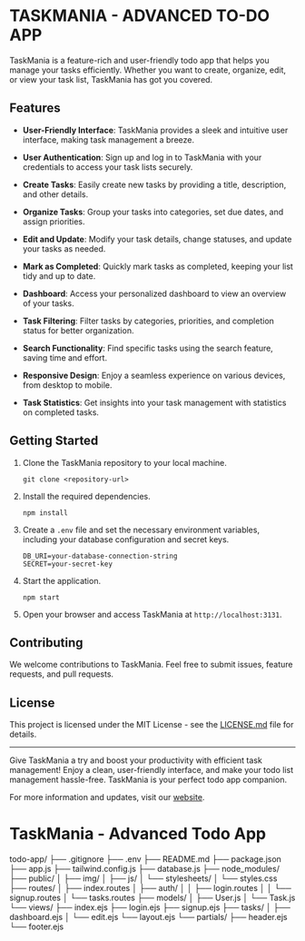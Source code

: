 # TASKMANIA - ADVANCED TO-DO APP

TaskMania is a feature-rich and user-friendly todo app that helps you manage your tasks efficiently. Whether you want to create, organize, edit, or view your task list, TaskMania has got you covered.

## Features

- **User-Friendly Interface**: TaskMania provides a sleek and intuitive user interface, making task management a breeze.

- **User Authentication**: Sign up and log in to TaskMania with your credentials to access your task lists securely.

- **Create Tasks**: Easily create new tasks by providing a title, description, and other details.

- **Organize Tasks**: Group your tasks into categories, set due dates, and assign priorities.

- **Edit and Update**: Modify your task details, change statuses, and update your tasks as needed.

- **Mark as Completed**: Quickly mark tasks as completed, keeping your list tidy and up to date.

- **Dashboard**: Access your personalized dashboard to view an overview of your tasks.

- **Task Filtering**: Filter tasks by categories, priorities, and completion status for better organization.

- **Search Functionality**: Find specific tasks using the search feature, saving time and effort.

- **Responsive Design**: Enjoy a seamless experience on various devices, from desktop to mobile.

- **Task Statistics**: Get insights into your task management with statistics on completed tasks.

## Getting Started

1. Clone the TaskMania repository to your local machine.

   ```
   git clone <repository-url>
   ```

2. Install the required dependencies.

   ```
   npm install
   ```

3. Create a `.env` file and set the necessary environment variables, including your database configuration and secret keys.

   ```
   DB_URI=your-database-connection-string
   SECRET=your-secret-key
   ```

4. Start the application.

   ```
   npm start
   ```

5. Open your browser and access TaskMania at `http://localhost:3131`.

## Contributing

We welcome contributions to TaskMania. Feel free to submit issues, feature requests, and pull requests.

## License

This project is licensed under the MIT License - see the [LICENSE.md](LICENSE.md) file for details.

---

Give TaskMania a try and boost your productivity with efficient task management! Enjoy a clean, user-friendly interface, and make your todo list management hassle-free. TaskMania is your perfect todo app companion.

For more information and updates, visit our [website](http://www.taskmania-app.com).

# TaskMania - Advanced Todo App

todo-app/
├── .gitignore
├── .env
├── README.md
├── package.json
├── app.js
├── tailwind.config.js
├── database.js
├── node_modules/
├── public/
│ ├── img/
│ ├── js/
│ └── stylesheets/
│ └── styles.css
├── routes/
│ ├── index.routes
│ ├── auth/
│ │ ├── login.routes
│ │ └── signup.routes
│ └── tasks.routes
├── models/
│ ├── User.js
│ └── Task.js
└── views/
├── index.ejs
├── login.ejs
├── signup.ejs
├── tasks/
│ ├── dashboard.ejs
│ └── edit.ejs
└── layout.ejs
└── partials/
├── header.ejs
└── footer.ejs
